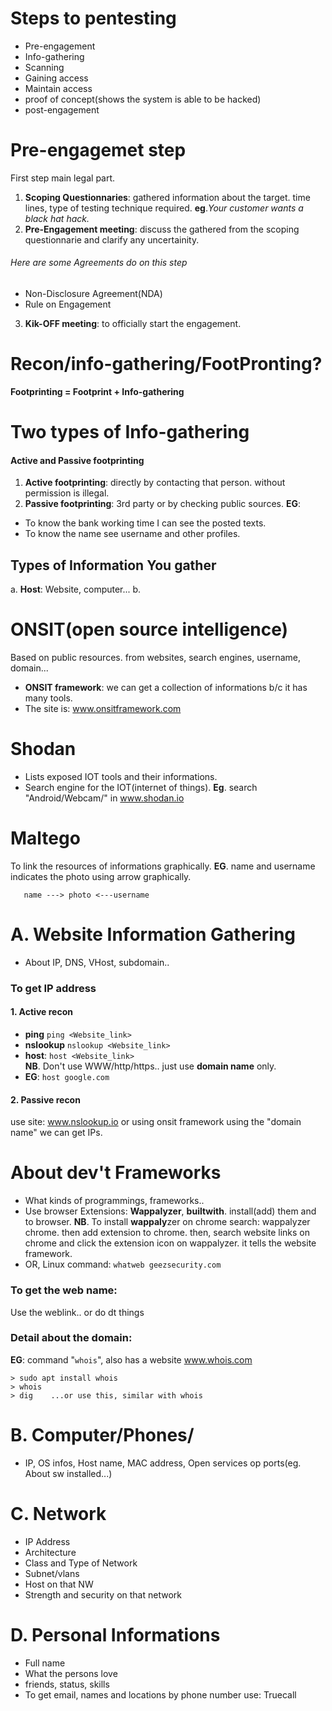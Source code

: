 # Steps to pentesting
- Pre-engagement
- Info-gathering
- Scanning
- Gaining access
- Maintain access
- proof of concept(shows the system is able to be hacked)
- post-engagement
# Pre-engagemet step
First step main legal part.
1. **Scoping Questionnaries**: gathered information about the target. time lines, type of testing technique required. **eg**.*Your customer wants a black hat hack.*
2. **Pre-Engagement meeting**: discuss the gathered from the scoping questionnarie and clarify any uncertainity.
###### Here are some Agreements do on this step
- Non-Disclosure Agreement(NDA)
- Rule on Engagement
3. **Kik-OFF meeting**: to officially start the engagement.
# Recon/info-gathering/FootPronting?
**Footprinting = Footprint + Info-gathering**
# Two types of Info-gathering
#### Active and Passive footprinting
1. **Active footprinting**: directly by contacting that person. without permission is illegal.
2. **Passive footprinting**: 3rd party or by checking public sources. **EG**:
- To know the bank working time I can see the posted texts.
- To know the name see username and other profiles.
## Types of Information You gather
a. **Host**: Website, computer... 
b. 
# ONSIT(open source intelligence)
Based on public resources. from websites, search engines, username, domain...
- **ONSIT framework**: we can get a collection of informations b/c it has many tools.
- The site is: www.onsitframework.com
# Shodan
- Lists exposed IOT tools and their informations.
- Search engine for the IOT(internet of things).
**Eg**. search "Android/Webcam/" in www.shodan.io
# Maltego
To link the resources of informations graphically.
**EG**. name and username indicates the photo using arrow graphically.
```
   name ---> photo <---username
```
# A. Website Information Gathering
- About IP, DNS, VHost, subdomain..
### To get IP address
#### 1. **Active recon**
- **ping**  `ping <Website_link>`                 
- **nslookup**  `nslookup <Website_link>`
- **host**:   `host <Website_link>` <br>
**NB**. Don't use WWW/http/https.. just use **domain name** only.
- **EG**:  `host google.com`
#### 2. **Passive recon**
 use site: www.nslookup.io
 or using onsit framework using the "domain name" we can get IPs.
# About dev't Frameworks
- What kinds of programmings, frameworks..
- Use browser Extensions: **Wappalyzer**, **builtwith**. install(add) them and to browser.
**NB**. To install **wappaly**zer on chrome search: wappalyzer chrome. then add extension to chrome. then, search website links on chrome and click the extension icon on wappalyzer. it tells the website framework.
- OR, Linux command: `whatweb geezsecurity.com` 
### To get the web name:
Use the weblink.. or do dt things
### Detail about the domain:
**EG**: command "`whois`", also has a website www.whois.com
```
> sudo apt install whois
> whois
> dig    ...or use this, similar with whois
```
# B. Computer/Phones/
- IP, OS infos, Host name, MAC address, Open services op ports(eg. About sw installed...)
# C. Network
- IP Address 
- Architecture
- Class and Type of Network
- Subnet/vlans
- Host on that NW
- Strength and security on that network
# D. Personal Informations
- Full name
- What the persons love
- friends, status, skills
- To get email, names and locations by phone number use: Truecall

